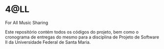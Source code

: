 # 4@LL
For All Music Sharing

Este repositório contém todos os códigos do projeto, bem como o cronograma de entregas do mesmo
para a disciplina de Projeto de Software II da Universidade Federal de Santa Maria.
